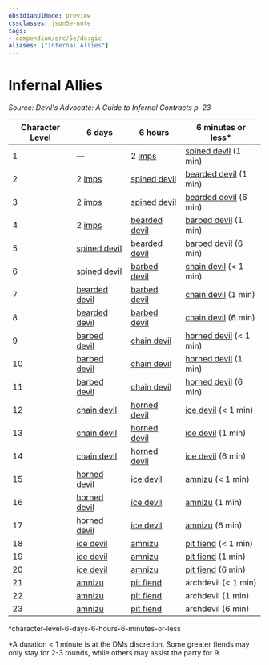 ```yaml
---
obsidianUIMode: preview
cssclasses: json5e-note
tags:
- compendium/src/5e/da:gic
aliases: ["Infernal Allies"]
---
```

# Infernal Allies
*Source: Devil's Advocate: A Guide to Infernal Contracts p. 23* 

| Character Level | 6 days | 6 hours | 6 minutes or less* |
|-----------------|--------|---------|--------------------|
| 1 | — | 2 [imps](compendium/bestiary/fiend/imp.md) | [spined devil](compendium/bestiary/fiend/spined-devil.md) (1 min) |
| 2 | 2 [imps](compendium/bestiary/fiend/imp.md) | [spined devil](compendium/bestiary/fiend/spined-devil.md) | [bearded devil](compendium/bestiary/fiend/bearded-devil.md) (1 min) |
| 3 | 2 [imps](compendium/bestiary/fiend/imp.md) | [spined devil](compendium/bestiary/fiend/spined-devil.md) | [bearded devil](compendium/bestiary/fiend/bearded-devil.md) (6 min) |
| 4 | 2 [imps](compendium/bestiary/fiend/imp.md) | [bearded devil](compendium/bestiary/fiend/bearded-devil.md) | [barbed devil](compendium/bestiary/fiend/barbed-devil.md) (1 min) |
| 5 | [spined devil](compendium/bestiary/fiend/spined-devil.md) | [bearded devil](compendium/bestiary/fiend/bearded-devil.md) | [barbed devil](compendium/bestiary/fiend/barbed-devil.md) (6 min) |
| 6 | [spined devil](compendium/bestiary/fiend/spined-devil.md) | [barbed devil](compendium/bestiary/fiend/barbed-devil.md) | [chain devil](compendium/bestiary/fiend/chain-devil.md) (< 1 min) |
| 7 | [bearded devil](compendium/bestiary/fiend/bearded-devil.md) | [barbed devil](compendium/bestiary/fiend/barbed-devil.md) | [chain devil](compendium/bestiary/fiend/chain-devil.md) (1 min) |
| 8 | [bearded devil](compendium/bestiary/fiend/bearded-devil.md) | [barbed devil](compendium/bestiary/fiend/barbed-devil.md) | [chain devil](compendium/bestiary/fiend/chain-devil.md) (6 min) |
| 9 | [barbed devil](compendium/bestiary/fiend/barbed-devil.md) | [chain devil](compendium/bestiary/fiend/chain-devil.md) | [horned devil](compendium/bestiary/fiend/horned-devil.md) (< 1 min) |
| 10 | [barbed devil](compendium/bestiary/fiend/barbed-devil.md) | [chain devil](compendium/bestiary/fiend/chain-devil.md) | [horned devil](compendium/bestiary/fiend/horned-devil.md) (1 min) |
| 11 | [barbed devil](compendium/bestiary/fiend/barbed-devil.md) | [chain devil](compendium/bestiary/fiend/chain-devil.md) | [horned devil](compendium/bestiary/fiend/horned-devil.md) (6 min) |
| 12 | [chain devil](compendium/bestiary/fiend/chain-devil.md) | [horned devil](compendium/bestiary/fiend/horned-devil.md) | [ice devil](compendium/bestiary/fiend/ice-devil.md) (< 1 min) |
| 13 | [chain devil](compendium/bestiary/fiend/chain-devil.md) | [horned devil](compendium/bestiary/fiend/horned-devil.md) | [ice devil](compendium/bestiary/fiend/ice-devil.md) (1 min) |
| 14 | [chain devil](compendium/bestiary/fiend/chain-devil.md) | [horned devil](compendium/bestiary/fiend/horned-devil.md) | [ice devil](compendium/bestiary/fiend/ice-devil.md) (6 min) |
| 15 | [horned devil](compendium/bestiary/fiend/horned-devil.md) | [ice devil](compendium/bestiary/fiend/ice-devil.md) | [amnizu](compendium/bestiary/fiend/amnizu-mpmm.md) (< 1 min) |
| 16 | [horned devil](compendium/bestiary/fiend/horned-devil.md) | [ice devil](compendium/bestiary/fiend/ice-devil.md) | [amnizu](compendium/bestiary/fiend/amnizu-mpmm.md) (1 min) |
| 17 | [horned devil](compendium/bestiary/fiend/horned-devil.md) | [ice devil](compendium/bestiary/fiend/ice-devil.md) | [amnizu](compendium/bestiary/fiend/amnizu-mpmm.md) (6 min) |
| 18 | [ice devil](compendium/bestiary/fiend/ice-devil.md) | [amnizu](compendium/bestiary/fiend/amnizu-mpmm.md) | [pit fiend](compendium/bestiary/fiend/pit-fiend.md) (< 1 min) |
| 19 | [ice devil](compendium/bestiary/fiend/ice-devil.md) | [amnizu](compendium/bestiary/fiend/amnizu-mpmm.md) | [pit fiend](compendium/bestiary/fiend/pit-fiend.md) (1 min) |
| 20 | [ice devil](compendium/bestiary/fiend/ice-devil.md) | [amnizu](compendium/bestiary/fiend/amnizu-mpmm.md) | [pit fiend](compendium/bestiary/fiend/pit-fiend.md) (6 min) |
| 21 | [amnizu](compendium/bestiary/fiend/amnizu-mpmm.md) | [pit fiend](compendium/bestiary/fiend/pit-fiend.md) | archdevil (< 1 min) |
| 22 | [amnizu](compendium/bestiary/fiend/amnizu-mpmm.md) | [pit fiend](compendium/bestiary/fiend/pit-fiend.md) | archdevil (1 min) |
| 23 | [amnizu](compendium/bestiary/fiend/amnizu-mpmm.md) | [pit fiend](compendium/bestiary/fiend/pit-fiend.md) | archdevil (6 min) |
^character-level-6-days-6-hours-6-minutes-or-less

*A duration < 1 minute is at the DMs discretion. Some greater fiends may only stay for 2-3 rounds, while others may assist the party for 9.